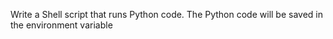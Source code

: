 Write a Shell script that runs Python code.
The Python code will be saved in the environment variable 
